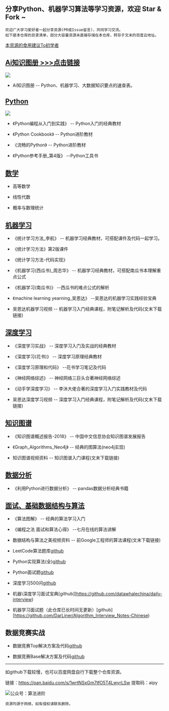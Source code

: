 ## 分享Python、机器学习算法等学习资源，欢迎 Star & Fork ~
```
欢迎广大学习爱好者一起分享资源(PR或Issue留言)，共同学习交流。
如下是本仓库的目录清单，部分大容量资源未直接存储在本仓库，转存于文末的百度云地址。
```
[本资源的食用建议To初学者](https://github.com/aialgorithm/Blog/issues/22)



## [Ai知识图册 >>>点击链接](https://github.com/aialgorithm/AiPy/tree/master/Ai%E7%9F%A5%E8%AF%86%E5%9B%BE%E5%86%8C)
![](https://user-images.githubusercontent.com/33707637/119755722-0b30ef80-bed5-11eb-8c31-e0d2574a0c4a.png)

- Ai知识图册		-- Python、机器学习、大数据知识要点的速查表。


## [Python](https://github.com/aialgorithm/AiPy/tree/master/Python)
![](https://user-images.githubusercontent.com/33707637/119753941-3108c500-bed2-11eb-8841-40f542386a19.png)


- 《Python编程从入门到实践》    -- Python入门的经典教材

- 《Python Cookbook》    -- Python进阶教材

- 《流畅的Python》    -- Python进阶教材

- 《Python参考手册_第4版》	--Python工具书

## [数学](https://github.com/aialgorithm/AiPy/tree/master/数学)

- 高等数学

- 线性代数

- 概率与数理统计

## [机器学习](https://github.com/aialgorithm/AiPy/tree/master/%E6%9C%BA%E5%99%A8%E5%AD%A6%E4%B9%A0)

- 《统计学习方法_李航》    -- 机器学习经典教材，可搭配课件及代码一起学习。

- 《统计学习方法》第2版课件

- 《统计学习方法-代码实现》

- 《机器学习(西瓜书)_周志华》    -- 机器学习经典教材，可搭配南瓜书本理解重点公式

- 《机器学习(南瓜书)》			--西瓜书的难点公式的解析

- 《machine learning yearning_吴恩达》	--吴恩达的机器学习实践经验宝典

-  吴恩达机器学习视频    -- 机器学习入门经典课程，附笔记解析及代码(文末下载链接)



## [深度学习](https://github.com/aialgorithm/AiPy/tree/master/%E6%B7%B1%E5%BA%A6%E5%AD%A6%E4%B9%A0)

- 《深度学习实战》    -- 深度学习入门及实战的经典教材

- 《深度学习(花书)》     -- 深度学习原理经典教材

- 《深度学习原理和代码》     --花书学习笔记及代码

- 《神经网络综述》    -- 神经网络三巨头合著神经网络综述

- 《动手学深度学习》  -- 李沐大佬合著的深度学习入门实践教材及代码

-  吴恩达深度学习视频    -- 深度学习入门经典课程，附笔记解析及代码(文末下载链接)



## [知识图谱](https://github.com/aialgorithm/AiPy/tree/master/%E7%9F%A5%E8%AF%86%E5%9B%BE%E8%B0%B1)

- 《知识图谱概述报告-2018》     -- 中国中文信息协会知识图谱发展报告

- 《Graph_Algorithms_Neo4j》    -- 经典的图算法(neo4j实现)

-  知识图谱视频资料    -- 知识图谱入门课程(文末下载链接)



## [数据分析](https://github.com/aialgorithm/AiPy/tree/master/%E6%95%B0%E6%8D%AE%E5%88%86%E6%9E%90)

- 《利用Python进行数据分析》      -- pandas数据分析经典书籍


## [面试、基础数据结构与算法](https://github.com/aialgorithm/AiPy/tree/master/%E6%95%B0%E6%8D%AE%E7%BB%93%E6%9E%84%E4%B8%8E%E7%AE%97%E6%B3%95)

- 《算法图解》      -- 经典的算法学习入门

- 《编程之法 面试和算法心得》              --七月在线的算法讲解 

- 数据结构与算法之美视频资料    -- 前Google工程师的算法课程(文末下载链接)

- LeetCode算法题库[github](https://github.com/apachecn/Interview/tree/master/docs/Algorithm)

- Python实现算法(全)[github](https://github.com/TheAlgorithms/Python)

- Python面试题[github](https://github.com/taizilongxu/interview_python)

- 深度学习500问[github](https://github.com/scutan90/DeepLearning-500-questions)

- 机器\深度学习面试宝典[github][https://github.com/datawhalechina/daily-interview)

- 机器学习面试题（此仓库已长时间无更新）[github][https://github.com/DarLiner/Algorithm_Interview_Notes-Chinese)


## 数据竞赛实战

- 数据竞赛Top解决方案及代码[github](https://github.com/Smilexuhc/Data-Competition-TopSolution)

- 数据竞赛Base解决方案及代码[github](https://github.com/datawhalechina/competition-baseline)

---

如github下载较慢，也可以百度网盘自行下载整个仓库资源。

链接：https://pan.baidu.com/s/1wrtNSxGm7tfO5T4LwyrLSw 提取码：aipy 

![公众号：算法进阶](https://user-images.githubusercontent.com/33707637/119756102-9f9b5200-bed5-11eb-85f9-5dbc264d447d.png)
```
资源均源于网络，如有侵权请联系删除。
```
